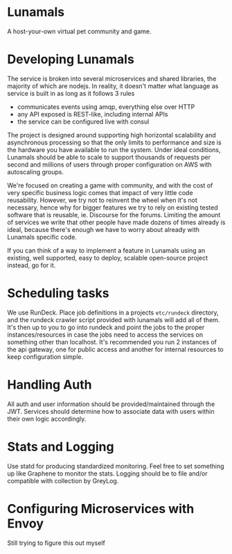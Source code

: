 # Lunamals

A host-your-own virtual pet community and game.

# Developing Lunamals

The service is broken into several microservices and shared libraries, the majority of which are nodejs.  In reality, it doesn't matter what language as service is built in as long as it follows 3 rules

- communicates events using amqp, everything else over HTTP
- any API exposed is REST-like, including internal APIs
- the service can be configured live with consul

The project is designed around supporting high horizontal scalability and asynchronous processing so that the only limits to performance and size is the hardware you have available to run the system.  Under ideal conditions, Lunamals should be able to scale to support thousands of requests per second and millions of users through proper configuration on AWS with autoscaling groups.

We're focused on creating a game with community, and with the cost of very specific business logic comes that impact of very little code reusability.  However, we try not to reinvent the wheel when it's not necessary, hence why for bigger features we try to rely on existing tested software that is reusable, ie. Discourse for the forums.  Limiting the amount of services we write that other people have made dozens of times already is ideal, because there's enough we have to worry about already with Lunamals specific code.  

If you can think of a way to implement a feature in Lunamals using an existing, well supported, easy to deploy, scalable open-source project instead, go for it.

# Scheduling tasks

We use RunDeck.  Place job definitions in a projects `etc/rundeck` directory, and the rundeck crawler script provided with lunamals will add all of them.  It's then up to you to go into rundeck and point the jobs to the proper instances/resources in case the jobs need to access the services on something other than localhost.  It's recommended you run 2 instances of the api gateway, one for public access and another for internal resources to keep configuration simple.

# Handling Auth

All auth and user information should be provided/maintained through the JWT.  Services should determine how to associate data with users within their own logic accordingly.

# Stats and Logging

Use statd for producing standardized monitoring.  Feel free to set something up like Graphene to monitor the stats.  Logging should be to file and/or compatible with collection by GreyLog.

# Configuring Microservices with Envoy

Still trying to figure this out myself
